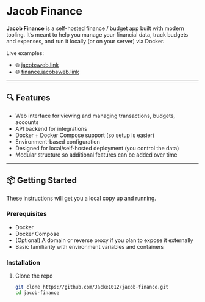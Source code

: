 # Jacob Finance

**Jacob Finance** is a self-hosted finance / budget app built with modern tooling. It’s meant to help you manage your financial data, track budgets and expenses, and run it locally (or on your server) via Docker.

Live examples:  
- 🌐 <a href="https://jacobsweb.link" target="_blank">jacobsweb.link</a>  
- 🌐 <a href="https://finance.jacobsweb.link" target="_blank">finance.jacobsweb.link</a>  

---

## 🔍 Features

- Web interface for viewing and managing transactions, budgets, accounts  
- API backend for integrations  
- Docker + Docker Compose support (so setup is easier)  
- Environment-based configuration  
- Designed for local/self-hosted deployment (you control the data)  
- Modular structure so additional features can be added over time  

---

## 📦 Getting Started

These instructions will get you a local copy up and running.

### Prerequisites

- Docker  
- Docker Compose  
- (Optional) A domain or reverse proxy if you plan to expose it externally  
- Basic familiarity with environment variables and containers

### Installation

1. Clone the repo  
   ```bash
   git clone https://github.com/Jacke1012/jacob-finance.git
   cd jacob-finance
